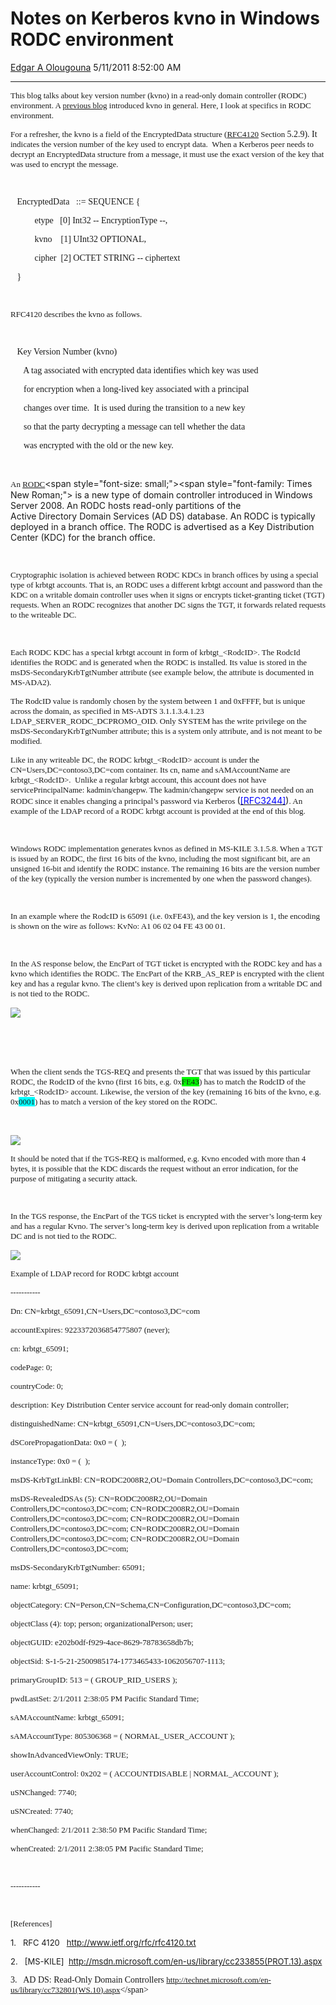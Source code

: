 <div id="page">

# Notes on Kerberos kvno in Windows RODC environment

[Edgar A
Olougouna](https://social.msdn.microsoft.com/profile/Edgar%20A%20Olougouna)
5/11/2011 8:52:00
AM

-----

<div id="content">

[](media/MSDNBlogsFS/prod.evol.blogs.msdn.com/CommunityServer.Blogs.Components.WeblogFiles/00/00/01/22/05/8764.AS_REP.jpg)

<span style="font-family: Times New Roman; font-size: small;">This blog
talks about key version number (kvno) in a read-only domain controller
(RODC) environment. A [previous
blog](http://blogs.msdn.com/b/openspecification/archive/2009/11/13/to-kvno-or-not-to-kvno-what-is-the-version.aspx) introduced
kvno in general. Here, I look at specifics in RODC environment.</span>

<span style="font-family: Times New Roman; font-size: small;">For a
refresher, the kvno is a field of the EncryptedData structure
(</span>[<span style="font-family: Times New Roman; font-size: small;">RFC4120</span>](http://www.ietf.org/rfc/rfc4120.txt)<span style="font-family: Times New Roman; font-size: small;">
Section </span><span style="font-family: Times New Roman;">5.2.9). It
<span style="font-size: small;">indicates the version number of the key
used to encrypt data.  When a Kerberos peer needs to decrypt an
EncryptedData structure from a message, it must use the exact version of
the key that was used to encrypt the message.</span></span>

<span style="font-family: Times New Roman;"> </span>

<span style="font-family: Times New Roman;">   EncryptedData   ::=
SEQUENCE {</span>

<span style="font-family: Times New Roman;">           etype   \[0\]
Int32 -- EncryptionType --,</span>

<span style="font-family: Times New Roman;">           kvno    \[1\]
UInt32 OPTIONAL,</span>

<span style="font-family: Times New Roman;">           cipher  \[2\]
OCTET STRING -- ciphertext</span>

<span style="font-family: Times New Roman;">  
}</span>

<span style="font-family: Times New Roman; font-size: small;"> </span>

<span style="font-size: small;"><span style="font-family: Times New Roman;">RFC4120
describes the kvno as follows.</span></span>

<span style="font-family: Times New Roman; font-size: small;"> </span>

<span style="font-family: Times New Roman;">   Key Version Number
(kvno)</span>

<span style="font-family: Times New Roman;">      A tag associated with
encrypted data identifies which key was used</span>

<span style="font-family: Times New Roman;">      for encryption when a
long-lived key associated with a principal</span>

<span style="font-family: Times New Roman;">      changes over time.  It
is used during the transition to a new key</span>

<span style="font-family: Times New Roman;">      so that the party
decrypting a message can tell whether the data</span>

<span style="font-family: Times New Roman;">      was encrypted with the
old or the new key.</span>

<span style="font-family: Times New Roman; font-size: small;"> </span>

<span style="font-family: Times New Roman; font-size: small;">An
</span>[<span style="font-family: Times New Roman; font-size: small;">RODC</span>](http://technet.microsoft.com/en-us/library/cc732801\(WS.10\).aspx)<span style="font-size: small;"><span style="font-family: Times New Roman;">
is a new type of domain controller introduced in Windows Server 2008. An
RODC hosts read-only partitions of the Active Directory Domain Services
(AD DS) database. An RODC is typically deployed in a branch office. The
RODC is advertised as a Key Distribution Center (KDC) for the branch
office.
</span></span>

<span style="font-family: Times New Roman; font-size: small;"> </span>

<span style="font-size: small;"><span style="font-family: Times New Roman;">Cryptographic
isolation is achieved between RODC KDCs in branch offices by using a
special type of krbtgt accounts. That is, an RODC uses a different
krbtgt account and password than the KDC on a writable domain controller
uses when it signs or encrypts ticket-granting ticket (TGT) requests.
When an RODC recognizes that another DC signs the TGT, it forwards
related requests to the writeable
DC.</span></span>

<span style="font-family: Times New Roman; font-size: small;"> </span>

<span style="font-size: small;"><span style="font-family: Times New Roman;">Each
RODC KDC has a special krbtgt account in form of krbtgt\_\<RodcID\>. The
RodcId identifies the RODC and is generated when the RODC is installed.
Its value is stored in the msDS-SecondaryKrbTgtNumber attribute (see
example below, the attribute is documented in MS-ADA2).
</span></span>

<span style="font-size: small;"><span style="font-family: Times New Roman;">The
RodcID value is randomly chosen by the system between 1 and 0xFFFF, but
is unique across the domain, as specified in MS-ADTS 3.1.1.3.4.1.23
LDAP\_SERVER\_RODC\_DCPROMO\_OID. Only SYSTEM has the write privilege on
the msDS-SecondaryKrbTgtNumber attribute; this is a system only
attribute, and is not meant to be modified. </span></span>

<span style="font-family: Times New Roman; font-size: small;">Like in
any writeable DC, the RODC krbtgt\_\<RodcID\> account is under the
CN=Users,DC=contoso3,DC=com container. Its cn, name and sAMAccountName
are krbtgt\_\<RodcID\>.  Unlike a regular krbtgt account, this account
does not have servicePrincipalName: kadmin/changepw. The kadmin/changepw
service is not needed on an RODC since it enables changing a principal’s
password via Kerberos
</span>([<span style="color: #0000ff;">\[RFC3244\]</span>](http://go.microsoft.com/fwlink/?LinkId=90409))<span style="font-size: small;"><span style="font-family: Times New Roman;">.
An example of the LDAP record of a RODC krbtgt account is provided at
the end of this
blog.</span></span>

<span style="font-family: Times New Roman; font-size: small;"> </span>

<span style="font-size: small;"><span style="font-family: Times New Roman;">Windows
RODC implementation generates kvnos as defined in MS-KILE 3.1.5.8. When
a TGT is issued by an RODC, the first 16 bits of the kvno, including the
most significant bit, are an unsigned 16-bit and identify the RODC
instance. The remaining 16 bits are the version number of the key
(typically the version number is incremented by one when the password
changes).</span></span>

<span style="font-family: Times New Roman; font-size: small;"> </span>

<span style="font-size: small;"><span style="font-family: Times New Roman;">In
an example where the RodcID is 65091 (i.e. 0xFE43), and the key version
is 1, the encoding is shown on the wire as follows: KvNo: A1 06 02 04 FE
43 00
01.</span></span>

<span style="font-family: Times New Roman; font-size: small;"> </span>

<span style="font-size: small;"><span style="font-family: Times New Roman;">In
the AS response below, the EncPart of TGT ticket is encrypted with the
RODC key and has a kvno which identifies the RODC. The EncPart of the
KRB\_AS\_REP is encrypted with the client key and has a regular kvno.
The client’s key is derived upon replication from a writable DC and is
not tied to the
RODC.</span></span>

<span style="font-family: Times New Roman; font-size: small;">[![](media/MSDNBlogsFS/prod.evol.blogs.msdn.com/CommunityServer.Blogs.Components.WeblogFiles/00/00/01/22/05/1401.AS_REP_1.jpg)](media/MSDNBlogsFS/prod.evol.blogs.msdn.com/CommunityServer.Blogs.Components.WeblogFiles/00/00/01/22/05/1401.AS_REP_1.jpg) </span>

 

<span style="font-family: Times New Roman; font-size: small;"> </span>

<span style="font-size: small;"><span style="font-family: Times New Roman;">When
the client sends the TGS-REQ and presents the TGT that was issued by
this particular RODC, the RodcID of the kvno (first 16 bits, e.g.
0x<span style="background-color: #00ff00;">FE43</span>) has to match the
RodcID of the krbtgt\_\<RodcID\> account. Likewise, the version of the
key (remaining 16 bits of the kvno, e.g.
0x<span style="background-color: #00ffff;">0001</span>) has to match a
version of the key stored on the RODC.
</span></span>

 

<span style="font-family: Times New Roman; font-size: small;">[![](media/MSDNBlogsFS/prod.evol.blogs.msdn.com/CommunityServer.Blogs.Components.WeblogFiles/00/00/01/22/05/3264.TGS_REQ_1.jpg)](media/MSDNBlogsFS/prod.evol.blogs.msdn.com/CommunityServer.Blogs.Components.WeblogFiles/00/00/01/22/05/3264.TGS_REQ_1.jpg)</span>

<span style="font-size: small;"><span style="font-family: Times New Roman;">It
should be noted that if the TGS-REQ is malformed, e.g. Kvno encoded with
more than 4 bytes, it is possible that the KDC discards the request
without an error indication, for the purpose of mitigating a security
attack.</span></span>

<span style="font-family: Times New Roman; font-size: small;"> </span>

<span style="font-size: small;"><span style="font-family: Times New Roman;">In
the TGS response, the EncPart of the TGS ticket is encrypted with the
server’s long-term key and has a regular Kvno. The server’s long-term
key is derived upon replication from a writable DC and is not tied to
the
RODC.</span></span>

<span style="font-family: Times New Roman; font-size: small;">[![](media/MSDNBlogsFS/prod.evol.blogs.msdn.com/CommunityServer.Blogs.Components.WeblogFiles/00/00/01/22/05/8741.TGS_REP_1.jpg)](media/MSDNBlogsFS/prod.evol.blogs.msdn.com/CommunityServer.Blogs.Components.WeblogFiles/00/00/01/22/05/8741.TGS_REP_1.jpg)</span>

<span style="font-family: Times New Roman;"><span style="font-size: small;">Example
of LDAP record for RODC krbtgt
account</span></span>

<span style="font-family: Times New Roman;"><span style="font-size: small;">-----------</span></span>

<span style="font-family: Times New Roman;"><span style="font-size: small;">Dn:
CN=krbtgt\_65091,CN=Users,DC=contoso3,DC=com</span></span>

<span style="font-family: Times New Roman;"><span style="font-size: small;">accountExpires:
9223372036854775807 (never);
</span></span>

<span style="font-family: Times New Roman;"><span style="font-size: small;">cn:
krbtgt\_65091;
</span></span>

<span style="font-family: Times New Roman;"><span style="font-size: small;">codePage:
0;
</span></span>

<span style="font-family: Times New Roman;"><span style="font-size: small;">countryCode:
0;
</span></span>

<span style="font-family: Times New Roman;"><span style="font-size: small;">description:
Key Distribution Center service account for read-only domain controller;
</span></span>

<span style="font-family: Times New Roman;"><span style="font-size: small;">distinguishedName:
CN=krbtgt\_65091,CN=Users,DC=contoso3,DC=com;
</span></span>

<span style="font-family: Times New Roman;"><span style="font-size: small;">dSCorePropagationData:
0x0 = (  );
</span></span>

<span style="font-family: Times New Roman;"><span style="font-size: small;">instanceType:
0x0 = (  );
</span></span>

<span style="font-family: Times New Roman;"><span style="font-size: small;">msDS-KrbTgtLinkBl:
CN=RODC2008R2,OU=Domain Controllers,DC=contoso3,DC=com;
</span></span>

<span style="font-family: Times New Roman;"><span style="font-size: small;">msDS-RevealedDSAs
(5): CN=RODC2008R2,OU=Domain Controllers,DC=contoso3,DC=com;
CN=RODC2008R2,OU=Domain Controllers,DC=contoso3,DC=com;
CN=RODC2008R2,OU=Domain Controllers,DC=contoso3,DC=com;
CN=RODC2008R2,OU=Domain Controllers,DC=contoso3,DC=com;
CN=RODC2008R2,OU=Domain Controllers,DC=contoso3,DC=com;
</span></span>

<span style="font-family: Times New Roman;"><span style="font-size: small;">msDS-SecondaryKrbTgtNumber:
65091;
</span></span>

<span style="font-family: Times New Roman;"><span style="font-size: small;">name:
krbtgt\_65091;
</span></span>

<span style="font-family: Times New Roman;"><span style="font-size: small;">objectCategory:
CN=Person,CN=Schema,CN=Configuration,DC=contoso3,DC=com;
</span></span>

<span style="font-family: Times New Roman;"><span style="font-size: small;">objectClass
(4): top; person; organizationalPerson; user;
</span></span>

<span style="font-family: Times New Roman;"><span style="font-size: small;">objectGUID:
e202b0df-f929-4ace-8629-78783658db7b;
</span></span>

<span style="font-family: Times New Roman;"><span style="font-size: small;">objectSid:
S-1-5-21-2500985174-1773465433-1062056707-1113;
</span></span>

<span style="font-family: Times New Roman;"><span style="font-size: small;">primaryGroupID:
513 = ( GROUP\_RID\_USERS );
</span></span>

<span style="font-family: Times New Roman;"><span style="font-size: small;">pwdLastSet:
2/1/2011 2:38:05 PM Pacific Standard Time;
</span></span>

<span style="font-family: Times New Roman;"><span style="font-size: small;">sAMAccountName:
krbtgt\_65091;
</span></span>

<span style="font-family: Times New Roman;"><span style="font-size: small;">sAMAccountType:
805306368 = ( NORMAL\_USER\_ACCOUNT );
</span></span>

<span style="font-family: Times New Roman;"><span style="font-size: small;">showInAdvancedViewOnly:
TRUE;
</span></span>

<span style="font-family: Times New Roman;"><span style="font-size: small;">userAccountControl:
0x202 = ( ACCOUNTDISABLE | NORMAL\_ACCOUNT );
</span></span>

<span style="font-family: Times New Roman;"><span style="font-size: small;">uSNChanged:
7740;
</span></span>

<span style="font-family: Times New Roman;"><span style="font-size: small;">uSNCreated:
7740;
</span></span>

<span style="font-family: Times New Roman;"><span style="font-size: small;">whenChanged:
2/1/2011 2:38:50 PM Pacific Standard Time;
</span></span>

<span style="font-family: Times New Roman;"><span style="font-size: small;">whenCreated:
2/1/2011 2:38:05 PM Pacific Standard Time;
</span></span>

<span style="font-family: Times New Roman; font-size: small;"> </span>

<span style="font-family: Times New Roman;"><span style="font-size: small;">-----------</span></span>

<span style="font-family: Times New Roman; font-size: small;"> </span>

<span style="font-family: Times New Roman;"><span style="font-size: small;">\[References\]</span></span>

<span style="font-size: small;">1.   RFC 4120  
<http://www.ietf.org/rfc/rfc4120.txt></span>

<span style="font-size: small;">2.   \[MS-KILE\] 
<http://msdn.microsoft.com/en-us/library/cc233855(PROT.13).aspx></span>

<span style="font-family: Times New Roman;">3.   AD DS: Read-Only Domain
Controllers
[<span style="font-size: small;">http://technet.microsoft.com/en-us/library/cc732801(WS.10).aspx</span>](http://technet.microsoft.com/en-us/library/cc732801\(WS.10\).aspx)</span>

<span style="font-family: Times New Roman; font-size: small;"> </span>

</div>

</div>
